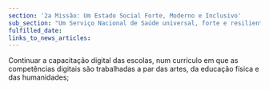 ```yaml
---
section: '2a Missão: Um Estado Social Forte, Moderno e Inclusivo'
sub_section: "Um Serviço Nacional de Saúde universal, forte e resiliente"
fulfilled_date:
links_to_news_articles:
---
```


Continuar a capacitação digital das escolas, num currículo em que as competências digitais são trabalhadas a par das artes, da educação física e das humanidades;